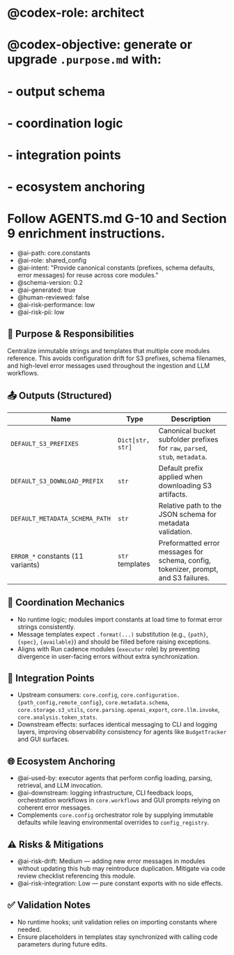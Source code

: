 # @codex-role: architect
# @codex-objective: generate or upgrade `.purpose.md` with:
# - output schema
# - coordination logic
# - integration points
# - ecosystem anchoring
# Follow AGENTS.md G-10 and Section 9 enrichment instructions.

- @ai-path: core.constants
- @ai-role: shared_config
- @ai-intent: "Provide canonical constants (prefixes, schema defaults, error messages) for reuse across core modules."
- @schema-version: 0.2
- @ai-generated: true
- @human-reviewed: false
- @ai-risk-performance: low
- @ai-risk-pii: low

## 🎯 Purpose & Responsibilities
Centralize immutable strings and templates that multiple core modules reference. This avoids configuration drift for
S3 prefixes, schema filenames, and high-level error messages used throughout the ingestion and LLM workflows.

## 📤 Outputs (Structured)
| Name                                | Type                  | Description |
|-------------------------------------|-----------------------|-------------|
| `DEFAULT_S3_PREFIXES`               | `Dict[str, str]`      | Canonical bucket subfolder prefixes for `raw`, `parsed`, `stub`, `metadata`. |
| `DEFAULT_S3_DOWNLOAD_PREFIX`        | `str`                 | Default prefix applied when downloading S3 artifacts. |
| `DEFAULT_METADATA_SCHEMA_PATH`      | `str`                 | Relative path to the JSON schema for metadata validation. |
| `ERROR_*` constants (11 variants)   | `str` templates       | Preformatted error messages for schema, config, tokenizer, prompt, and S3 failures. |

## 🔄 Coordination Mechanics
- No runtime logic; modules import constants at load time to format error strings consistently.
- Message templates expect `.format(...)` substitution (e.g., `{path}`, `{spec}`, `{available}`) and should be filled before raising exceptions.
- Aligns with Run cadence modules (`executor` role) by preventing divergence in user-facing errors without extra synchronization.

## 🔗 Integration Points
- Upstream consumers: `core.config`, `core.configuration.{path_config,remote_config}`, `core.metadata.schema`, `core.storage.s3_utils`, `core.parsing.openai_export`, `core.llm.invoke`, `core.analysis.token_stats`.
- Downstream effects: surfaces identical messaging to CLI and logging layers, improving observability consistency for agents like `BudgetTracker` and GUI surfaces.

## 🌐 Ecosystem Anchoring
- @ai-used-by: executor agents that perform config loading, parsing, retrieval, and LLM invocation.
- @ai-downstream: logging infrastructure, CLI feedback loops, orchestration workflows in `core.workflows` and GUI prompts relying on coherent error messages.
- Complements `core.config` orchestrator role by supplying immutable defaults while leaving environmental overrides to `config_registry`.

## ⚠️ Risks & Mitigations
- @ai-risk-drift: Medium — adding new error messages in modules without updating this hub may reintroduce duplication. Mitigate via code review checklist referencing this module.
- @ai-risk-integration: Low — pure constant exports with no side effects.

## ✅ Validation Notes
- No runtime hooks; unit validation relies on importing constants where needed.
- Ensure placeholders in templates stay synchronized with calling code parameters during future edits.
